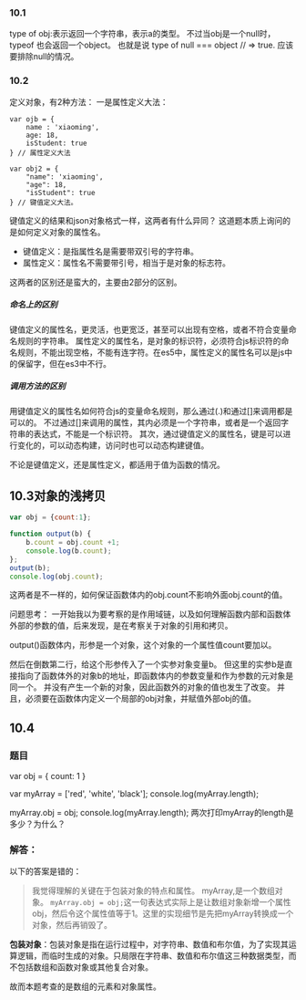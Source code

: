 

### 10.1
type of obj:表示返回一个字符串，表示a的类型。
不过当obj是一个null时，typeof 也会返回一个object。
也就是说
type of null === object // => true.
应该要排除null的情况。

### 10.2
定义对象，有2种方法：
一是属性定义大法：
```
var ojb = {
    name : 'xiaoming',
    age: 18,
    isStudent: true
} // 属性定义大法

var obj2 = {
    "name": 'xiaoming',
    "age": 18,
    "isStudent": true
} // 键值定义大法。
```
键值定义的结果和json对象格式一样，这两者有什么异同？
这道题本质上询问的是如何定义对象的属性名。
- 键值定义：是指属性名是需要带双引号的字符串。
- 属性定义：属性名不需要带引号，相当于是对象的标志符。

这两者的区别还是蛮大的，主要由2部分的区别。
##### 命名上的区别
键值定义的属性名，更灵活，也更宽泛，甚至可以出现有空格，或者不符合变量命名规则的字符串。
属性定义的属性名，是对象的标识符，必须符合js标识符的命名规则，不能出现空格，不能有连字符。在es5中，属性定义的属性名可以是js中的保留字，但在es3中不行。

##### 调用方法的区别
用键值定义的属性名如何符合js的变量命名规则，那么通过(.)和通过[]来调用都是可以的。
不过通过[]来调用的属性，其内必须是一个字符串，或者是一个返回字符串的表达式，不能是一个标识符。
其次，通过键值定义的属性名，键是可以进行变化的，可以动态构建，访问时也可以动态构建键值。

不论是键值定义，还是属性定义，都适用于值为函数的情况。


<!-- 思路很重要，先理清楚思路，弄明白问题的关键所在，然后再去查找问题的解决方法。这是一项有价值的方法。 -->


## 10.3对象的浅拷贝
```javascript
var obj = {count:1};

function output(b) {
    b.count = obj.count +1;
    console.log(b.count);
};
output(b);
console.log(obj.count);
```
这两者是不一样的，如何保证函数体内的obj.count不影响外面obj.count的值。

问题思考：
一开始我以为要考察的是作用域链，以及如何理解函数内部和函数体外部的参数的值，后来发现，是在考察关于对象的引用和拷贝。

output()函数体内，形参是一个对象，这个对象的一个属性值count要加以。

然后在倒数第二行，给这个形参传入了一个实参对象变量b。
但这里的实参b是直接指向了函数体外的对象b的地址，即函数体内的参数变量和作为参数的元对象是同一个。
并没有产生一个新的对象，因此函数外的对象的值也发生了改变。
并且，必须要在函数体内定义一个局部的obj对象，并赋值外部obj的值。

## 10.4
### 题目
var obj = {
  count: 1
}

var myArray = ['red', 'white', 'black'];
console.log(myArray.length);

myArray.obj = obj;
console.log(myArray.length);
两次打印myArray的length是多少？为什么？

### 解答：
以下的答案是错的：
> 我觉得理解的关键在于包装对象的特点和属性。
myArray,是一个数组对象。
`myArray.obj = obj;`这一句表达式实际上是让数组对象新增一个属性obj，然后令这个属性值等于1。这里的实现细节是先把myArray转换成一个对象，然后再销毁了。

**包装对象**：包装对象是指在运行过程中，对字符串、数值和布尔值，为了实现其运算逻辑，而临时生成的对象。只局限在字符串、数值和布尔值这三种数据类型，而不包括数组和函数对象或其他复合对象。

故而本题考查的是数组的元素和对象属性。